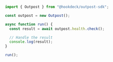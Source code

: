 <!-- Start SDK Example Usage [usage] -->
```typescript
import { Outpost } from "@hookdeck/outpost-sdk";

const outpost = new Outpost();

async function run() {
  const result = await outpost.health.check();

  // Handle the result
  console.log(result);
}

run();

```
<!-- End SDK Example Usage [usage] -->